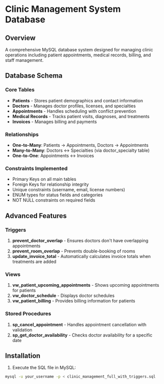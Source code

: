 # Clinic Management System Database

## Overview
A comprehensive MySQL database system designed for managing clinic operations including patient appointments, medical records, billing, and staff management.

## Database Schema

### Core Tables
- **Patients** - Stores patient demographics and contact information
- **Doctors** - Manages doctor profiles, licenses, and specialties
- **Appointments** - Handles scheduling with conflict prevention
- **Medical Records** - Tracks patient visits, diagnoses, and treatments
- **Invoices** - Manages billing and payments

### Relationships
- **One-to-Many**: Patients → Appointments, Doctors → Appointments
- **Many-to-Many**: Doctors ↔ Specialties (via doctor_specialty table)
- **One-to-One**: Appointments ↔ Invoices

### Constraints Implemented
- Primary Keys on all main tables
- Foreign Keys for relationship integrity
- Unique constraints (username, email, license numbers)
- ENUM types for status fields and categories
- NOT NULL constraints on required fields

## Advanced Features

### Triggers
1. **prevent_doctor_overlap** - Ensures doctors don't have overlapping appointments
2. **prevent_room_overlap** - Prevents double-booking of rooms
3. **update_invoice_total** - Automatically calculates invoice totals when treatments are added

### Views
1. **vw_patient_upcoming_appointments** - Shows upcoming appointments for patients
2. **vw_doctor_schedule** - Displays doctor schedules
3. **vw_patient_billing** - Provides billing information for patients

### Stored Procedures
1. **sp_cancel_appointment** - Handles appointment cancellation with validation
2. **sp_get_doctor_availability** - Checks doctor availability for a specific date

## Installation

1. Execute the SQL file in MySQL:
```bash
mysql -u your_username -p < clinic_management_full_with_triggers.sql